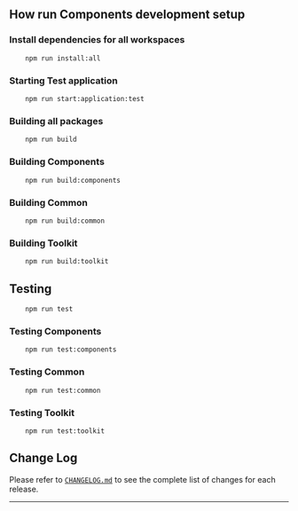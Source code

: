 ## How run Components development setup


### Install dependencies for all workspaces

        npm run install:all


### Starting Test application

        npm run start:application:test


### Building all packages

        npm run build


### Building Components

        npm run build:components


### Building Common

        npm run build:common


### Building Toolkit

        npm run build:toolkit


## Testing

        npm run test


### Testing Components

        npm run test:components


### Testing Common

        npm run test:common


### Testing Toolkit

        npm run test:toolkit


## Change Log

Please refer to [`CHANGELOG.md`](CHANGELOG.md) to see the complete list of changes for each release.

---